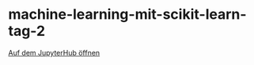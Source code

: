# machine-learning-mit-scikit-learn-tag-2

[Auf dem JupyterHub öffnen](https://jupyter.kluge.ai/hub/user-redirect/git-pull?repo=https%3A%2F%2Fgithub.com%2Fkluge-ai%2Fmachine-learning-mit-scikit-learn-tag-2&urlpath=tree%2Fmachine-learning-mit-scikit-learn-tag-2%2F%2F&branch=main)
